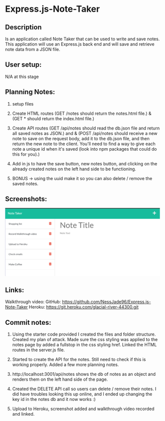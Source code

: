 # Express.js-Note-Taker

## Description

Is an application called Note Taker that can be used to write and save notes. This application will use an Express.js back end and will save and retrieve note data from a JSON file.

## User setup:

N/A at this stage

## Planning Notes:

1. setup files

2. Create HTML routes (GET /notes should return the notes.html file.) & (GET \* should return the index.html file.)

3. Create API routes (GET /api/notes should read the db.json file and return all saved notes as JSON.) and & (POST /api/notes should receive a new note to save on the request body, add it to the db.json file, and then return the new note to the client. You'll need to find a way to give each note a unique id when it's saved (look into npm packages that could do this for you).)

4. Add in js to have the save button, new notes button, and clicking on the already created notes on the left hand side to be functioning.

5. BONUS -> using the uuid make it so you can also delete / remove the saved notes.

## Screenshots:

![Finished product](./develop/public/assets/images/Final%20Expressjs.PNG)

## Links:

Walkthrough video:
GitHub: https://github.com/NessJade96/Express.js-Note-Taker
Heroku: https://git.heroku.com/glacial-river-44300.git

## Commit notes:

1. Using the starter code provided I created the files and folder structure. Created my plan of attack. Made sure the css styling was applied to the notes page by added a fullstop in the css styling href. Linked the HTML routes in the server.js file.

2. Started to create the API for the notes. Still need to check if this is working properly. Added a few more planning notes.

3. http://localhost:3001/api/notes shows the db of notes as an object and renders them on the left hand side of the page.

4. Created the DELETE API call so users can delete / remove their notes. I did have troubles looking this up online, and I ended up changing the key id in the notes db and it now works :)

5. Upload to Heroku, screenshot added and walkthrough video recorded and linked.
